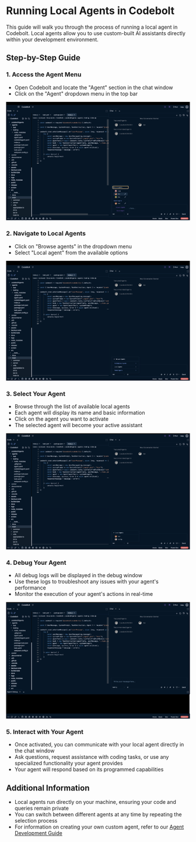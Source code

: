 # Running Local Agents in Codebolt

This guide will walk you through the process of running a local agent in Codebolt. Local agents allow you to use custom-built AI assistants directly within your development environment.

## Step-by-Step Guide

### 1. Access the Agent Menu
- Open Codebolt and locate the "Agent" section in the chat window
- Click on the "Agent" dropdown menu in the top bar

![Access Agent Menu](../../../static/img/browseAgent.png)

### 2. Navigate to Local Agents
- Click on "Browse agents" in the dropdown menu
- Select "Local agent" from the available options

![Select Local Agent](../../../static/img/selectLocalAgent.png)

### 3. Select Your Agent
- Browse through the list of available local agents
- Each agent will display its name and basic information
- Click on the agent you want to activate
- The selected agent will become your active assistant

![Select From Local Agents](../../../static/img/selectFormAllLocalAgent.png)

### 4. Debug Your Agent
- All debug logs will be displayed in the debug window
- Use these logs to troubleshoot any issues with your agent's performance
- Monitor the execution of your agent's actions in real-time

![Debug Agent](../../../static/img/DebugAgent.png)

### 5. Interact with Your Agent
- Once activated, you can communicate with your local agent directly in the chat window
- Ask questions, request assistance with coding tasks, or use any specialized functionality your agent provides
- Your agent will respond based on its programmed capabilities

## Additional Information
- Local agents run directly on your machine, ensuring your code and queries remain private
- You can switch between different agents at any time by repeating the selection process
- For information on creating your own custom agent, refer to our [Agent Development Guide](../2_firstExtension.md)


